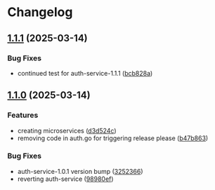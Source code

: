# Changelog

## [1.1.1](https://github.com/PhilippP3/devops-lecture-project/compare/auth-service-1.1.0...auth-service-1.1.1) (2025-03-14)


### Bug Fixes

* continued test for auth-service-1.1.1 ([bcb828a](https://github.com/PhilippP3/devops-lecture-project/commit/bcb828ae52b6235ade3db016b8126fee34c949d5))

## [1.1.0](https://github.com/PhilippP3/devops-lecture-project/compare/auth-service-1.0.0...auth-service-1.1.0) (2025-03-14)


### Features

* creating microservices ([d3d524c](https://github.com/PhilippP3/devops-lecture-project/commit/d3d524c8e51ab75d8d6f1d48eba829c79d930cd7))
* removing code in auth.go for triggering release please ([b47b863](https://github.com/PhilippP3/devops-lecture-project/commit/b47b8632be8b88afdad0d1bd8425fbaa402c5862))


### Bug Fixes

* auth-service-1.0.1 version bump ([3252366](https://github.com/PhilippP3/devops-lecture-project/commit/3252366809d44f48791503969431bb054f899225))
* reverting auth-service ([98980ef](https://github.com/PhilippP3/devops-lecture-project/commit/98980efbfdcfc573a3c414669456e6211fb1b362))

